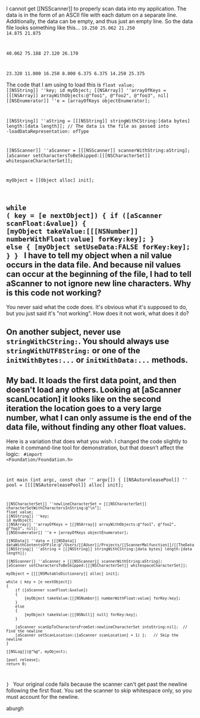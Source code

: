

I cannot get [[NSScanner]] to properly scan data into my application.  The data is in the form of an ASCII file with each datum on a separate line.  Additionally, the data can be empty, and thus just an empty line.  So the data file looks something like this...
<code>19.250
25.062
21.250
14.875
21.875

40.062
75.188
27.120
26.170

23.320
11.000
16.250
8.000
6.375
6.375
14.250
25.375</code>

The code that I am using to load this is
<code>float value;
[[NSString]] ''key;
id myObject;
[[NSArray]] ''arrayOfKeys = [[[NSArray]] arrayWithObjects:@"foo1", @"foo2", @"foo3", nil]
[[NSEnumerator]] ''e = [arrayOfKeys objectEnumerator];
        
[[NSString]] ''aString = [[[NSString]] stringWithCString:[data bytes] length:[data length]];
// The data is the file as passed into -loadDataRepresentation: ofType

[[NSScanner]] ''aScanner = [[[NSScanner]] scannerWithString:aString];
[aScanner setCharactersToBeSkipped:[[[NSCharacterSet]] whitespaceCharacterSet]];

myObject = [[Object alloc] init];

while ( key = [e nextObject])
{
   if ([aScanner scanFloat:&value])
   {
       [myObject takeValue:[[[NSNumber]] numberWithFloat:value] forKey:key];
   }
   else
   {
       [myObject setUseData:FALSE forKey:key];
   }
}
</code>
I have to tell my object when a nil value occurs in the data file.  And because nil values can occur at the beginning of the file, I had to tell aScanner to not ignore new line characters.  Why is this code not working?
----
You never said what the code does. It's obvious what it's supposed to do, but you just said it's "not working". How does it not work, what does it do?

On another subject, never use <code>stringWithCString:</code>. You should always use <code>stringWithUTF8String:</code> or one of the <code>initWithBytes:...</code> or <code>initWithData:...</code> methods.
----
My bad.  It loads the first data point, and then doesn't load any others.  Looking at [aScanner scanLocation] it looks like on the second iteration the location goes to a very large number, what I can only assume is the end of the data file, without finding any other float values.
----
Here is a variation that does what you wish. I changed the code slightly to make it command-line tool for demonstration, but that doesn't affect the logic:
<code>
#import <Foundation/Foundation.h>

int main (int argc, const char '' argv[]) {
    [[NSAutoreleasePool]] '' pool = [[[[NSAutoreleasePool]] alloc] init];

	[[NSCharacterSet]] ''newlineCharacterSet = [[[NSCharacterSet]] characterSetWithCharactersInString:@"\n"];
	float value;
	[[NSString]] ''key;
	id myObject;
	[[NSArray]] ''arrayOfKeys = [[[NSArray]] arrayWithObjects:@"foo1", @"foo2", @"foo3", nil];
	[[NSEnumerator]] ''e = [arrayOfKeys objectEnumerator];
	
	[[NSData]] ''data = [[[NSData]] dataWithContentsOfFile:@"/Users/[[AUser]]/Projects/[[ScannerMalfunction]]/[[TheData]].txt"];
	[[NSString]] ''aString = [[[NSString]] stringWithCString:[data bytes] length:[data length]];
	
	[[NSScanner]] ''aScanner = [[[NSScanner]] scannerWithString:aString];
	[aScanner setCharactersToBeSkipped:[[[NSCharacterSet]] whitespaceCharacterSet]];
	
	myObject = [[[[NSMutableDictionary]] alloc] init];
	
	while ( key = [e nextObject])
	{
		if ([aScanner scanFloat:&value])
		{
			[myObject takeValue:[[[NSNumber]] numberWithFloat:value] forKey:key];
		}
		else
		{
			[myObject takeValue:[[[NSNull]] null] forKey:key];
		}

		[aScanner scanUpToCharactersFromSet:newlineCharacterSet intoString:nil];  // Find the newline
		[aScanner setScanLocation:([aScanner scanLocation] + 1) ];   // Skip the newline
	}
    
	[[NSLog]](@"%@", myObject);
	
	[pool release];
    return 0;
}
</code>
Your original code fails because the scanner can't get past the newline following the first float. You set the scanner to skip whitespace only, so you must account for the newline.

aburgh